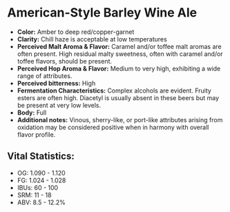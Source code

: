 # American-Style Barley Wine Ale

- **Color:** Amber to deep red/copper-garnet
- **Clarity:** Chill haze is acceptable at low temperatures
- **Perceived Malt Aroma & Flavor:** Caramel and/or toffee malt aromas are often present. High residual malty sweetness, often with caramel and/or toffee flavors, should be present.
- **Perceived Hop Aroma & Flavor:** Medium to very high, exhibiting a wide range of attributes.
- **Perceived bitterness:** High
- **Fermentation Characteristics:** Complex alcohols are evident. Fruity esters are often high. Diacetyl is usually absent in these beers but may be present at very low levels.
- **Body:** Full
- **Additional notes:** Vinous, sherry-like, or port-like attributes arising from oxidation may be considered positive when in harmony with overall flavor profile.

## Vital Statistics:

- OG: 1.090 - 1.120
- FG: 1.024 - 1.028
- IBUs: 60 - 100
- SRM: 11 - 18
- ABV: 8.5 - 12.2% 
